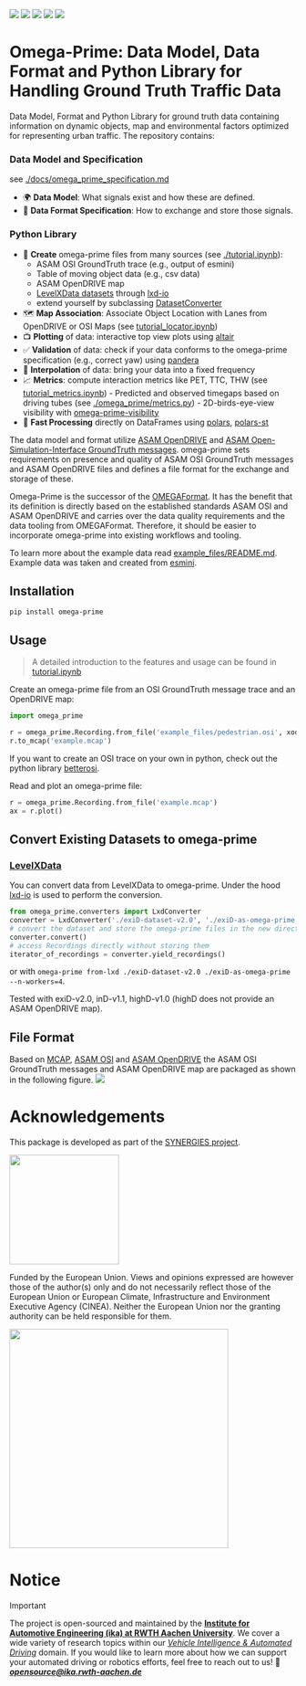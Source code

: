 
[![](https://img.shields.io/badge/license-MPL%202.0-blue.svg)](https://github.com/ika-rwth-aachen/omega-prime/blob/master/LICENSE) 
[![](https://img.shields.io/pypi/v/omega-prime.svg)](https://pypi.python.org/pypi/omega-prime)
[![](https://github.com/ika-rwth-aachen/omega-prime/workflows/CI/badge.svg)](https://github.com/ika-rwth-aachen/omega-prime/actions)
[![](https://img.shields.io/pypi/pyversions/omega-prime.svg)](https://pypi.python.org/pypi/omega-prime/)
[![](https://img.shields.io/github/issues-raw/ika-rwth-aachen/omega-prime.svg)](https://github.com/ika-rwth-aachen/omega-prime/issues)


# Omega-Prime: Data Model, Data Format and Python Library for Handling Ground Truth Traffic Data 

Data Model, Format and Python Library for ground truth data containing information on dynamic objects, map and environmental factors optimized for representing urban traffic. The repository contains:
### Data Model and Specification
see [./docs/omega_prime_specification.md](https://github.com/ika-rwth-aachen/omega-prime/tree/main/docs/omega_prime_specification.md)

- 🌍 **Data Model**: What signals exist and how these are defined.
- 🧾 **Data Format Specification**: How to exchange and store those signals.

### Python Library
  - 🔨 **Create** omega-prime files from many sources (see [./tutorial.ipynb](https://github.com/ika-rwth-aachen/omega-prime/blob/main/tutorial.ipynb)):
      - ASAM OSI GroundTruth trace (e.g., output of esmini)
      - Table of moving object data (e.g., csv data)
      - ASAM OpenDRIVE map
      - [LevelXData datasets](https://levelxdata.com/) through [lxd-io](https://github.com/lenvt/lxd-io)
      - extend yourself by subclassing [DatasetConverter](omega_prime/converters/converter.py)
  - 🗺️ **Map Association**: Associate Object Location with Lanes from OpenDRIVE or OSI Maps (see [tutorial_locator.ipynb](https://github.com/ika-rwth-aachen/omega-prime/tree/main/tutorial_locatory.ipynb))
  - 📺 **Plotting** of data: interactive top view plots using [altair](https://altair-viz.github.io/)
  - ✅ **Validation** of data: check if your data conforms to the omega-prime specification (e.g., correct yaw) using [pandera](https://pandera.readthedocs.io/en/stable/)
  - 📐 **Interpolation** of data: bring your data into a fixed frequency
  - 📈 **Metrics**: compute interaction metrics like PET, TTC, THW (see [tutorial_metrics.ipynb](https://github.com/ika-rwth-aachen/omega-prime/tree/main/tutorial_metrics.ipynb))
        - Predicted and observed timegaps based on driving tubes (see [./omega_prime/metrics.py](https://github.com/ika-rwth-aachen/omega-prime/blob/main/omega_prime/metrics.py))
        - 2D-birds-eye-view visibility with [omega-prime-visibility](https://github.com/ika-rwth-aachen/omega-prime-visibility)
  - 🚀 **Fast Processing** directly on DataFrames using [polars](https://pola.rs/), [polars-st](https://oreilles.github.io/polars-st/)

The data model and format utilize [ASAM OpenDRIVE](https://publications.pages.asam.net/standards/ASAM_OpenDRIVE/ASAM_OpenDRIVE_Specification/latest/specification/index.html#) and [ASAM Open-Simulation-Interface GroundTruth messages](https://opensimulationinterface.github.io/osi-antora-generator/asamosi/V3.7.0/specification/index.html). omega-prime sets requirements on presence and quality of ASAM OSI GroundTruth messages and ASAM OpenDRIVE files and defines a file format for the exchange and storage of these.

Omega-Prime is the successor of the [OMEGAFormat](https://github.com/ika-rwth-aachen/omega_format). It has the benefit that its definition is directly based on the established standards ASAM OSI and ASAM OpenDRIVE and carries over the data quality requirements and the data tooling from OMEGAFormat. Therefore, it should be easier to incorporate omega-prime into existing workflows and tooling. 

To learn more about the example data read [example_files/README.md](https://github.com/ika-rwth-aachen/omega-prime/blob/main/example_files/README.md). Example data was taken and created from [esmini](https://github.com/esmini/esmini).

## Installation
`pip install omega-prime`

## Usage
> A detailed introduction to the features and usage can be found in [tutorial.ipynb](https://github.com/ika-rwth-aachen/omega-prime/blob/main/tutorial.ipynb)

Create an omega-prime file from an OSI GroundTruth message trace and an OpenDRIVE map:
```python
import omega_prime

r = omega_prime.Recording.from_file('example_files/pedestrian.osi', xodr_path='example_files/fabriksgatan.xodr')
r.to_mcap('example.mcap')
```

If you want to create an OSI trace on your own in python, check out the python library [betterosi](https://github.com/ika-rwth-aachen/betterosi).

Read and plot an omega-prime file:

<!--pytest-codeblocks:cont-->
```python
r = omega_prime.Recording.from_file('example.mcap')
ax = r.plot()
```
## Convert Existing Datasets to omega-prime
### [LevelXData](https://levelxdata.com/)
You can convert data from LevelXData to omega-prime. Under the hood [lxd-io](https://github.com/lenvt/lxd-io) is used to perform the conversion.

<!--pytest.mark.skip-->
```python
from omega_prime.converters import LxdConverter
converter = LxdConverter('./exiD-dataset-v2.0', './exiD-as-omega-prime', n_workers=4)
# convert the dataset and store the omega-prime files in the new directory
converter.convert()
# access Recordings directly without storing them
iterator_of_recordings = converter.yield_recordings()
```

or with `omega-prime from-lxd ./exiD-dataset-v2.0 ./exiD-as-omega-prime --n-workers=4`.

Tested with exiD-v2.0, inD-v1.1, highD-v1.0 (highD does not provide an ASAM OpenDRIVE map).

## File Format
Based on [MCAP](https://mcap.dev/), [ASAM OSI](https://opensimulationinterface.github.io/osi-antora-generator/asamosi/latest/specification/index.html) and [ASAM OpenDRIVE](https://publications.pages.asam.net/standards/ASAM_OpenDRIVE/ASAM_OpenDRIVE_Specification/latest/specification/index.html#) the ASAM OSI GroundTruth messages and ASAM OpenDRIVE map are packaged as shown in the following figure.
![](https://github.com/ika-rwth-aachen/omega-prime/blob/main/omega_specification.svg)


# Acknowledgements

This package is developed as part of the [SYNERGIES project](https://synergies-ccam.eu).

<img src="https://raw.githubusercontent.com/ika-rwth-aachen/omega-prime/refs/heads/main/docs/synergies.svg"
style="width:2in" />



Funded by the European Union. Views and opinions expressed are however those of the author(s) only and do not necessarily reflect those of the European Union or European Climate, Infrastructure and Environment Executive Agency (CINEA). Neither the European Union nor the granting authority can be held responsible for them. 

<img src="https://raw.githubusercontent.com/ika-rwth-aachen/omega-prime/refs/heads/main/docs/funded_by_eu.svg"
style="width:4in" />

# Notice

> [!IMPORTANT]
> The project is open-sourced and maintained by the [**Institute for Automotive Engineering (ika) at RWTH Aachen University**](https://www.ika.rwth-aachen.de/).
> We cover a wide variety of research topics within our [*Vehicle Intelligence & Automated Driving*](https://www.ika.rwth-aachen.de/en/competences/fields-of-research/vehicle-intelligence-automated-driving.html) domain.
> If you would like to learn more about how we can support your automated driving or robotics efforts, feel free to reach out to us!
> :email: ***opensource@ika.rwth-aachen.de***
